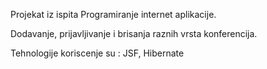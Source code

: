 Projekat iz ispita Programiranje internet aplikacije.

Dodavanje, prijavljivanje i brisanja raznih vrsta konferencija.

Tehnologije koriscenje su : JSF, Hibernate

